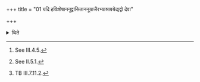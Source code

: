 +++
title = "01 यदि हविःशेषाननुद्वासिताननूयाजैरभ्याश्रावयेद्यद्वो देवा"

+++

<details><summary>थिते</summary>

1. Before the remnants of the oblation material are taken away (from the altar)[^1] if the Adhvaryu causes (the Āgnīdhra) to say astu śrauṣaṭa[^2] in connection with the after-offerings, he should offer a libation of ghee with yad vo devāḥ...[^3]   



[^1]: See III.4.5.  

[^2]: See II.5.1.  

[^3]: TB III.7.11.2.
</details>

